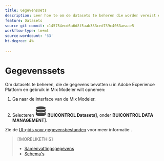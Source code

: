 ```yaml
---
title: Gegevenssets
description: Leer hoe te om de datasets te beheren die worden vereist om gegevens in Mix Modeler in te voeren.
feature: Datasets
source-git-commit: c145754ecd6a6d8f5aab333ced739c4053aeaae5
workflow-type: tm+mt
source-wordcount: '63'
ht-degree: 4%

---
```



# Gegevenssets

Om datasets te beheren, die de gegevens bevatten u in Adobe Experience Platform en gebruik in Mix Modeler wilt opnemen:

1. Ga naar de interface van de Mix Modeler.

1. Selecteren ![Gegevens](../assets/icons/Data.svg) **[!UICONTROL Datasets]**, onder **[!UICONTROL DATA MANAGEMENT]**.

Zie de [UI-gids voor gegevensbestanden](https://experienceleague.adobe.com/docs/experience-platform/catalog/datasets/user-guide.html?lang=en) voor meer informatie .

>[!MORELIKETHIS]
>
>* [Samenvattingsgegevens](overview.md)
>* [Schema&#39;s](schemas.md)
